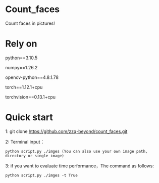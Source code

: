 # Count_faces
Count faces in pictures!

# Rely on
python==3.10.5

numpy==1.26.2

opencv-python==4.8.1.78

torch==1.12.1+cpu

torchvision==0.13.1+cpu
# Quick start
1: git clone https://github.com/zzq-beyond/count_faces.git

2: Terminal input：

    python script.py ./imges (You can also use your own image path, directory or single image)

3: if you want to evaluate time performance，The command as follows:

    python script.py ./imges -t True
    

